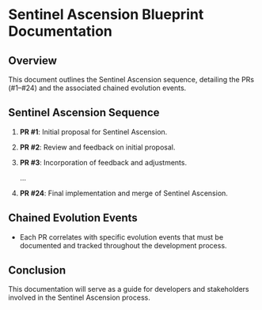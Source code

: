 # Sentinel Ascension Blueprint Documentation

## Overview
This document outlines the Sentinel Ascension sequence, detailing the PRs (#1–#24) and the associated chained evolution events.

## Sentinel Ascension Sequence
1. **PR #1**: Initial proposal for Sentinel Ascension.
2. **PR #2**: Review and feedback on initial proposal.
3. **PR #3**: Incorporation of feedback and adjustments.
   
   ...

24. **PR #24**: Final implementation and merge of Sentinel Ascension.

## Chained Evolution Events
- Each PR correlates with specific evolution events that must be documented and tracked throughout the development process.

## Conclusion
This documentation will serve as a guide for developers and stakeholders involved in the Sentinel Ascension process.